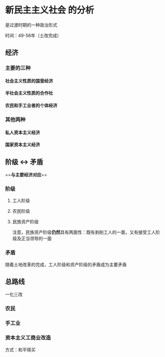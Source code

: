 # 新民主主义社会 的分析

是过渡时期的一种政治形式

时间：49-56年（土改完成）

## 经济

### 主要的三种

#### 社会主义性质的国营经济

#### 半社会主义性质的合作社

#### 农民和手工业者的个体经济

### 其他两种

#### 私人资本主义经济

#### 国家资本主义经济

## 阶级 <-> 矛盾

==**与主要经济对应**==

### 阶级

1. 工人阶级

2. 农民阶级

3. 民族资产阶级

   注意，民族资产阶级**仍然**具有两面性：既有剥削工人的一面，又有接受工人阶级及正当领导的一面

### 矛盾

随着土地改革的完成，工人阶级和资产阶级的矛盾成为主要矛盾

## 总路线

一化三改

### 农民

### 手工业

### 资本主义工商业改造

方式：和平赎买

